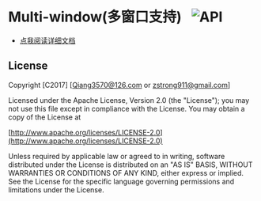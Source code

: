 # Multi-window(多窗口支持)   ![API](https://img.shields.io/badge/API-24%2B-blue.svg?style=flat)

* [点我阅读详细文档](https://github.com/Qiang3570/Multi-window/wiki)

## License
Copyright [C2017] [Qiang3570@126.com or zstrong911@gmail.com]

Licensed under the Apache License, Version 2.0 (the "License");</b>
you may not use this file except in compliance with the License.</b>
You may obtain a copy of the License at

[http://www.apache.org/licenses/LICENSE-2.0](http://www.apache.org/licenses/LICENSE-2.0)

Unless required by applicable law or agreed to in writing, software</b>
distributed under the License is distributed on an "AS IS" BASIS,</b>
WITHOUT WARRANTIES OR CONDITIONS OF ANY KIND, either express or implied.</b>
See the License for the specific language governing permissions and</b>
limitations under the License.
